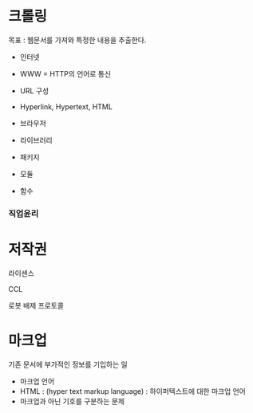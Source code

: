 # 크롤링

목표 : 웹문서를 가져와 특정한 내용을 추출한다.

- 인터넷
- WWW = HTTP의 언어로 통신
- URL 구성
- Hyperlink, Hypertext, HTML
- 브라우저





- 라이브러리
- 패키지
- 모듈
- 함수





### 직업윤리

# 저작권

라이센스

CCL

로봇 배제 프로토콜





# 마크업

기존 문서에 부가적인 정보를 기입하는 일

- 마크업 언어 
- HTML : (hyper text markup language) : 하이퍼텍스트에 대한 마크업 언어
- 마크업과 아닌 기호를 구분하는 문제



